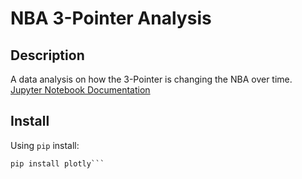 
NBA 3-Pointer Analysis
======================

## Description
A data analysis on how the 3-Pointer is changing the NBA over time.
[Jupyter Notebook Documentation](https://nbviewer.jupyter.org/github/aasimrajabali/nba_3t_analysis/blob/master/nba_3pt_analysis_notebook.ipynb)

## Install
Using ```pip``` install:
```pip install pandas
pip install plotly```
